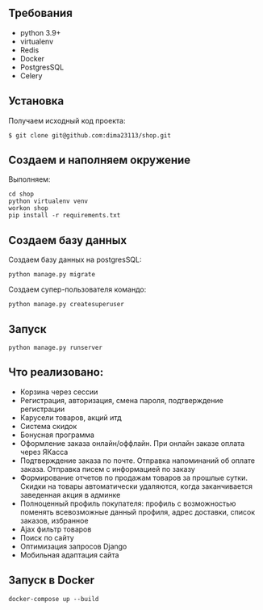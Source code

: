 ## Требования

- python 3.9+
- virtualenv
- Redis
- Docker
- PostgresSQL
- Celery

## Установка

Получаем исходный код проекта:
```
$ git clone git@github.com:dima23113/shop.git
```
## Создаем и наполняем окружение
Выполняем:
```
cd shop
python virtualenv venv
workon shop
pip install -r requirements.txt
```
## Создаем базу данных
Создаем базу данных на postgresSQL:
```
python manage.py migrate
```
Создаем супер-пользователя командо:
```
python manage.py createsuperuser
```
## Запуск
```
python manage.py runserver
```

## Что реализовано: 
- Корзина через сессии
- Регистрация, авторизация, смена пароля, подтверждение регистрации
- Карусели товаров, акций итд 
- Система скидок
- Бонусная программа
- Оформление заказа онлайн/оффлайн. При онлайн заказе оплата через ЯКасса
- Подтверждение заказа по почте. Отправка напоминаний об оплате заказа. Отправка писем с информацией по заказу
- Формирование отчетов по продажам товаров за прошлые сутки. Скидки на товары автоматически удаляются, когда заканчивается заведенная акция в админке
- Полноценный профиль покупателя: профиль с возможностью поменять всевозможные данный профиля, адрес доставки, список заказов, избранное
- Ajax фильтр товаров
- Поиск по сайту
- Оптимизация запросов Django
- Мобильная адаптация сайта

## Запуск в Docker
```
docker-compose up --build
```
